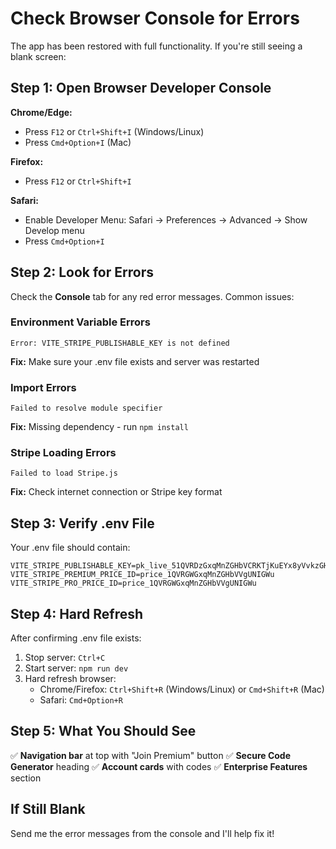 # Check Browser Console for Errors

The app has been restored with full functionality. If you're still seeing a blank screen:

## Step 1: Open Browser Developer Console

**Chrome/Edge:**
- Press `F12` or `Ctrl+Shift+I` (Windows/Linux)
- Press `Cmd+Option+I` (Mac)

**Firefox:**
- Press `F12` or `Ctrl+Shift+I`

**Safari:**
- Enable Developer Menu: Safari → Preferences → Advanced → Show Develop menu
- Press `Cmd+Option+I`

## Step 2: Look for Errors

Check the **Console** tab for any red error messages. Common issues:

### Environment Variable Errors
```
Error: VITE_STRIPE_PUBLISHABLE_KEY is not defined
```
**Fix:** Make sure your .env file exists and server was restarted

### Import Errors
```
Failed to resolve module specifier
```
**Fix:** Missing dependency - run `npm install`

### Stripe Loading Errors
```
Failed to load Stripe.js
```
**Fix:** Check internet connection or Stripe key format

## Step 3: Verify .env File

Your .env file should contain:
```
VITE_STRIPE_PUBLISHABLE_KEY=pk_live_51QVRDzGxqMnZGHbVCRKTjKuEYx8yVvkzGHLUhKqLBXPTHBZBQzUAoAWPPQJGxpQUyQT4jfzIqJCOqTDZz1YrJQF600dWdBQ6yx
VITE_STRIPE_PREMIUM_PRICE_ID=price_1QVRGWGxqMnZGHbVVgUNIGWu
VITE_STRIPE_PRO_PRICE_ID=price_1QVRGWGxqMnZGHbVVgUNIGWu
```

## Step 4: Hard Refresh

After confirming .env file exists:
1. Stop server: `Ctrl+C`
2. Start server: `npm run dev`
3. Hard refresh browser:
   - Chrome/Firefox: `Ctrl+Shift+R` (Windows/Linux) or `Cmd+Shift+R` (Mac)
   - Safari: `Cmd+Option+R`

## Step 5: What You Should See

✅ **Navigation bar** at top with "Join Premium" button
✅ **Secure Code Generator** heading
✅ **Account cards** with codes
✅ **Enterprise Features** section

## If Still Blank

Send me the error messages from the console and I'll help fix it!
